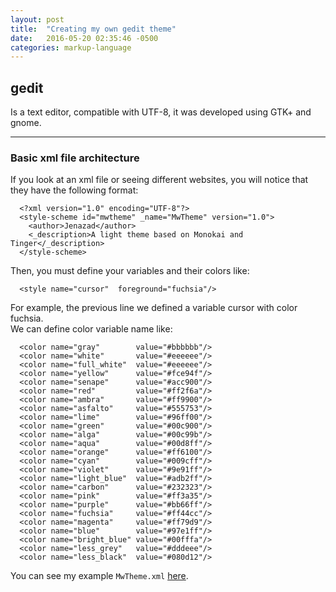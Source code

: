 ```yaml
---
layout: post
title:  "Creating my own gedit theme"
date:   2016-05-20 02:35:46 -0500
categories: markup-language
---
```

## gedit

Is a text editor, compatible with UTF-8, it was developed using GTK+ and gnome.  

------

### Basic xml file architecture

If you look at an xml file or seeing different websites, you will notice that they have the following format:

  ```
    <?xml version="1.0" encoding="UTF-8"?>
    <style-scheme id="mwtheme" _name="MwTheme" version="1.0">
      <author>Jenazad</author>
      <_description>A light theme based on Monokai and Tinger</_description>
    </style-scheme>
  ```

Then, you must define your variables and their colors like:

  ```
    <style name="cursor"  foreground="fuchsia"/>
  ```

For example, the previous line we defined a variable cursor with color fuchsia.  
We can define color variable name like:

  ```
    <color name="gray"        value="#bbbbbb"/>
    <color name="white"       value="#eeeeee"/>
    <color name="full_white"  value="#eeeeee"/>
    <color name="yellow"      value="#fce94f"/>
    <color name="senape"      value="#acc900"/>
    <color name="red"         value="#ff2f6a"/>
    <color name="ambra"       value="#ff9900"/>
    <color name="asfalto"     value="#555753"/>
    <color name="lime"        value="#96ff00"/>
    <color name="green"       value="#00c900"/>
    <color name="alga"        value="#00c99b"/>
    <color name="aqua"        value="#00d8ff"/>
    <color name="orange"      value="#ff6100"/>
    <color name="cyan"        value="#009cff"/>
    <color name="violet"      value="#9e91ff"/>
    <color name="light_blue"  value="#adb2ff"/>
    <color name="carbon"      value="#232323"/>
    <color name="pink"        value="#ff3a35"/>
    <color name="purple"      value="#bb66ff"/>
    <color name="fuchsia"     value="#ff44cc"/>
    <color name="magenta"     value="#ff79d9"/>
    <color name="blue"        value="#97e1ff"/>
    <color name="bright_blue" value="#00fffa"/>
    <color name="less_grey"   value="#dddeee"/>
    <color name="less_black"  value="#080d12"/>
  ```

You can see my example `MwTheme.xml` [here](/files/mwtheme.zip).
